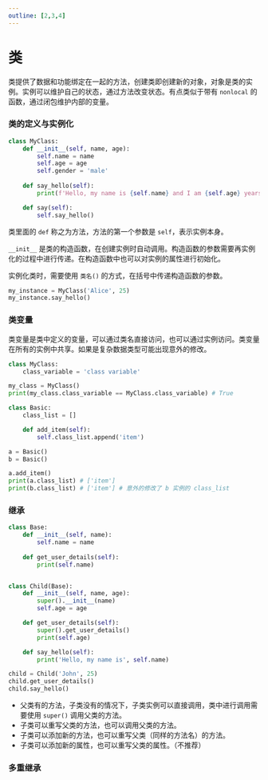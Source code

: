 ```yaml
---
outline: [2,3,4]
---
```


# 类

类提供了数据和功能绑定在一起的方法，创建类即创建新的对象，对象是类的实例。实例可以维护自己的状态，通过方法改变状态。有点类似于带有 `nonlocal` 的函数，通过闭包维护内部的变量。

### 类的定义与实例化

```python
class MyClass:
    def __init__(self, name, age):
        self.name = name
        self.age = age
        self.gender = 'male'
    
    def say_hello(self):
        print(f'Hello, my name is {self.name} and I am {self.age} years old.')

    def say(self):
        self.say_hello()
```

类里面的 `def` 称之为方法，方法的第一个参数是 `self`，表示实例本身。

`__init__` 是类的构造函数，在创建实例时自动调用。构造函数的参数需要再实例化的过程中进行传递。在构造函数中也可以对实例的属性进行初始化。

实例化类时，需要使用 `类名()` 的方式，在括号中传递构造函数的参数。

```python
my_instance = MyClass('Alice', 25)
my_instance.say_hello()
```

### 类变量

类变量是类中定义的变量，可以通过类名直接访问，也可以通过实例访问。类变量在所有的实例中共享。如果是复杂数据类型可能出现意外的修改。

```python
class MyClass:
    class_variable = 'class variable'

my_class = MyClass()
print(my_class.class_variable == MyClass.class_variable) # True

class Basic:
    class_list = []

    def add_item(self):
        self.class_list.append('item')

a = Basic()
b = Basic()

a.add_item()
print(a.class_list) # ['item']
print(b.class_list) # ['item'] # 意外的修改了 b 实例的 class_list
```

### 继承

```python
class Base:
    def __init__(self, name):
        self.name = name
        
    def get_user_details(self):
        print(self.name)


class Child(Base):
    def __init__(self, name, age):
        super().__init__(name)
        self.age = age

    def get_user_details(self):
        super().get_user_details()
        print(self.age)

    def say_hello(self):
        print('Hello, my name is', self.name)

child = Child('John', 25)
child.get_user_details()
child.say_hello()
```

- 父类有的方法，子类没有的情况下，子类实例可以直接调用，类中进行调用需要使用 `super()` 调用父类的方法。
- 子类可以重写父类的方法，也可以调用父类的方法。
- 子类可以添加新的方法，也可以重写父类（同样的方法名）的方法。
- 子类可以添加新的属性，也可以重写父类的属性。（不推荐）

### 多重继承

